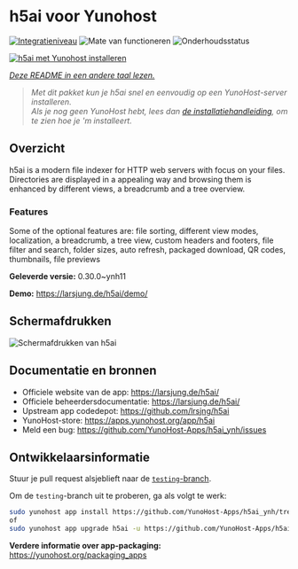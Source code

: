 <!--
NB: Deze README is automatisch gegenereerd door <https://github.com/YunoHost/apps/tree/master/tools/readme_generator>
Hij mag NIET handmatig aangepast worden.
-->

# h5ai voor Yunohost

[![Integratieniveau](https://dash.yunohost.org/integration/h5ai.svg)](https://ci-apps.yunohost.org/ci/apps/h5ai/) ![Mate van functioneren](https://ci-apps.yunohost.org/ci/badges/h5ai.status.svg) ![Onderhoudsstatus](https://ci-apps.yunohost.org/ci/badges/h5ai.maintain.svg)

[![h5ai met Yunohost installeren](https://install-app.yunohost.org/install-with-yunohost.svg)](https://install-app.yunohost.org/?app=h5ai)

*[Deze README in een andere taal lezen.](./ALL_README.md)*

> *Met dit pakket kun je h5ai snel en eenvoudig op een YunoHost-server installeren.*  
> *Als je nog geen YunoHost hebt, lees dan [de installatiehandleiding](https://yunohost.org/install), om te zien hoe je 'm installeert.*

## Overzicht

h5ai is a modern file indexer for HTTP web servers with focus on your files. Directories are displayed in a appealing way and browsing them is enhanced by different views, a breadcrumb and a tree overview.

### Features

Some of the optional features are: file sorting, different view modes, localization, a breadcrumb, a tree view, custom headers and footers, file filter and search, folder sizes, auto refresh, packaged download, QR codes, thumbnails, file previews


**Geleverde versie:** 0.30.0~ynh11

**Demo:** <https://larsjung.de/h5ai/demo/>

## Schermafdrukken

![Schermafdrukken van h5ai](./doc/screenshots/screenshot.jpg)

## Documentatie en bronnen

- Officiele website van de app: <https://larsjung.de/h5ai/>
- Officiele beheerdersdocumentatie: <https://larsjung.de/h5ai/>
- Upstream app codedepot: <https://github.com/lrsjng/h5ai>
- YunoHost-store: <https://apps.yunohost.org/app/h5ai>
- Meld een bug: <https://github.com/YunoHost-Apps/h5ai_ynh/issues>

## Ontwikkelaarsinformatie

Stuur je pull request alsjeblieft naar de [`testing`-branch](https://github.com/YunoHost-Apps/h5ai_ynh/tree/testing).

Om de `testing`-branch uit te proberen, ga als volgt te werk:

```bash
sudo yunohost app install https://github.com/YunoHost-Apps/h5ai_ynh/tree/testing --debug
of
sudo yunohost app upgrade h5ai -u https://github.com/YunoHost-Apps/h5ai_ynh/tree/testing --debug
```

**Verdere informatie over app-packaging:** <https://yunohost.org/packaging_apps>
